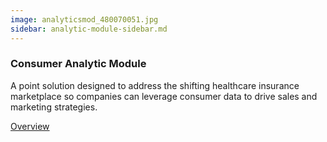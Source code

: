 ```yaml
---
image: analyticsmod_480070051.jpg
sidebar: analytic-module-sidebar.md
---
```


### Consumer Analytic Module

A point solution designed to address the shifting healthcare insurance marketplace so companies can leverage consumer data to drive sales and marketing strategies.

[Overview]

[Overview]: /solutions/overview-analyticmodules-consumer.html
